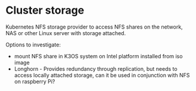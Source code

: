 # Cluster storage

Kubernetes NFS storage provider to access NFS shares on the network, NAS or other Linux server with storage attached.

Options to investigate:
- mount NFS share in K3OS system on Intel platform installed from iso image
- Longhorn - Provides redundancy through replication, but needs to access locally attached storage, can it be used in conjunction with NFS on raspberry Pi?